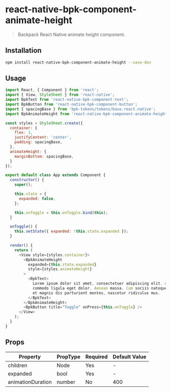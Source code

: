 # react-native-bpk-component-animate-height

> Backpack React Native animate height component.

## Installation

```sh
npm install react-native-bpk-component-animate-height --save-dev
```

## Usage

```js
import React, { Component } from 'react';
import { View, StyleSheet } from 'react-native';
import BpkText from 'react-native-bpk-component-text';
import BpkButton from 'react-native-bpk-component-button';
import { spacingBase } from 'bpk-tokens/tokens/base.react.native';
import BpkAnimateHeight from 'react-native-bpk-component-animate-height';

const styles = StyleSheet.create({
  container: {
    flex: 1,
    justifyContent: 'center',
    padding: spacingBase,
  },
  animateHeight: {
    marginBottom: spacingBase,
  }
});

export default class App extends Component {
  constructor() {
    super();

    this.state = {
      expanded: false,
    };

    this.onToggle = this.onToggle.bind(this);
  }

  onToggle() {
    this.setState({ expanded: !this.state.expanded });
  }

  render() {
    return (
      <View style={styles.container}>
        <BpkAnimateHeight
          expanded={this.state.expanded}
          style={styles.animateHeight}
        >
          <BpkText>
            Lorem ipsum dolor sit amet, consectetuer adipiscing elit. Aenean
            commodo ligula eget dolor. Aenean massa. Cum sociis natoque penatibus
            et magnis dis parturient montes, nascetur ridiculus mus.
          </BpkText>
        </BpkAnimateHeight>
        <BpkButton title="Toggle" onPress={this.onToggle} />
      </View>
    );
  }
}
```

## Props

| Property          | PropType  | Required | Default Value  |
| ----------------- | --------- | -------- | -------------- |
| children          | Node      | Yes      | -              |
| expanded          | bool      | Yes      | -              |
| animationDuration | number    | No       | 400            |
